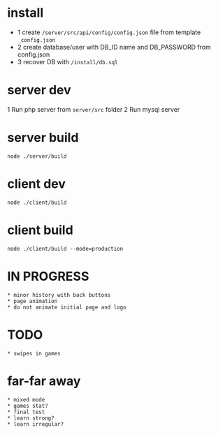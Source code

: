 # install
* 1 create `/server/src/api/config/config.json` file from template `_config.json`
* 2 create database/user with DB_ID name and DB_PASSWORD from config.json
* 3 recover DB with `/install/db.sql`

# server dev
1 Run php server from `server/src` folder
2 Run mysql server

# server build
`node ./server/build`

# client dev
`node ./client/build`

# client build
`node ./client/build --mode=production`

# IN PROGRESS
    * minor history with back buttons
    * page animation
    * do not animate initial page and logo

# TODO
    * swipes in games

# far-far away
    * mixed mode
    * games stat?
    * final test
    * learn strong?
    * learn irregular?
